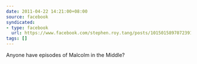 ```yaml
---
date: 2011-04-22 14:21:00+08:00
source: facebook
syndicated:
- type: facebook
  url: https://www.facebook.com/stephen.roy.tang/posts/10150158970723912
tags: []
---
```


Anyone have episodes of Malcolm in the Middle?